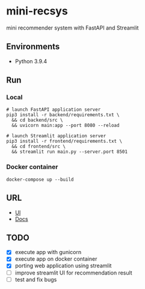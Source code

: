 # mini-recsys
mini recommender system with FastAPI and Streamlit

## Environments
- Python 3.9.4

## Run
### Local
```shell
# launch FastAPI application server
pip3 install -r backend/requirements.txt \
  && cd backend/src \
  && uvicorn main:app --port 8080 --reload
```
```shell
# launch Streamlit application server
pip3 install -r frontend/requirements.txt \
  && cd frontend/src \
  && streamlit run main.py --server.port 8501
```

### Docker container
```shell
docker-compose up --build
```

## URL
- [UI](http://localhost:8501)
- [Docs](http://localhost:8080/docs)

## TODO
- [x] execute app with gunicorn
- [x] execute app on docker container
- [x] porting web application using streamlit 
- [ ] improve streamlit UI for recommendation result
- [ ] test and fix bugs